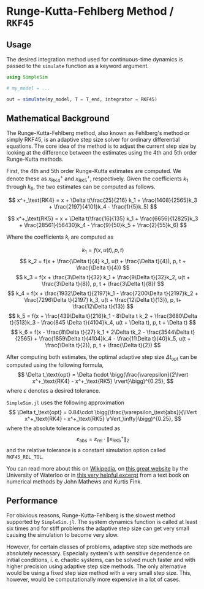 # Runge-Kutta-Fehlberg Method / `RKF45`

## Usage

The desired integration method used for continuous-time dynamics is passed to the `simulate` function as a keyword argument.

```julia
using SimpleSim

# my_model = ...

out = simulate(my_model, T = T_end, integrator = RKF45)
```

## Mathematical Background

The Runge-Kutta-Fehlberg method, also known as Fehlberg's method or simply RKF45, is an adaptive step size solver for ordinary differential equations.
The core idea of the method is to adjust the current step size by looking at the difference between the estimates using the 4th and 5th order Runge-Kutta methods.

First, the 4th and 5th order Runge-Kutta estimates are computed. We denote these as $x^+_\text{RK4}$ and $x^+_\text{RK5}$, respectively. Given the coefficients $k_1$ through $k_6$, the two estimates can be computed as follows.

$$
x^+_\text{RK4} = x + \Delta t(\frac{25}{216} k_1 + \frac{1408}{2565}k_3 + \frac{2197}{4101}k_4 - \frac{1}{5}k_5)
$$

$$
x^+_\text{RK5} = x + \Delta t(\frac{16}{135} k_1 + \frac{6656}{12825}k_3 + \frac{28561}{56430}k_4 - \frac{9}{50}k_5 + \frac{2}{55}k_6)
$$

Where the coefficients $k_i$ are computed as

$$
k_1 = f(x, u(t), p, t)
$$
$$
k_2 = f(x + \frac{\Delta t}{4} k_1, u(t + \frac{\Delta t}{4}), p, t + \frac{\Delta t}{4})
$$
$$
k_3 = f(x + \frac{3\Delta t}{32} k_1 + \frac{9\Delta t}{32}k_2, u(t + \frac{3\Delta t}{8}), p, t + \frac{3\Delta t}{8})
$$
$$
k_4 = f(x + \frac{1932\Delta t}{2197}k_1 - \frac{7200\Delta t}{2197}k_2 + \frac{7296\Delta t}{2197} k_3, u(t + \frac{12\Delta t}{13}), p, t+ \frac{12\Delta t}{13})
$$
$$
k_5 = f(x + \frac{439\Delta t}{216}k_1 - 8\Delta t k_2 + \frac{3680\Delta t}{513}k_3 - \frac{845 \Delta t}{4104}k_4, u(t + \Delta t), p, t + \Delta t)
$$
$$
k_6 = f(x - \frac{8\Delta t}{27} k_1 + 2\Delta tk_2 - \frac{3544\Delta t}{2565} + \frac{1859\Delta t}{4104}k_4 - \frac{11\Delta t}{40}k_5, u(t + \frac{\Delta t}{2}), p, t + \frac{\Delta t}{2})
$$

After computing both estimates, the optimal adaptive step size $\Delta t_\text{opt}$ can be computed using the following formula,
$$
\Delta t_\text{opt} = \Delta t\cdot \bigg(\frac{\varepsilon}{2\lvert x^+_\text{RK4} - x^+_\text{RK5} \rvert}\bigg)^{0.25},
$$
where $\varepsilon$ denotes a desired tolerance.

`SimpleSim.jl` uses the following approximation
$$
\Delta t_\text{opt} = 0.84\cdot \bigg(\frac{\varepsilon_\text{abs}}{\lVert x^+_\text{RK4} - x^+_\text{RK5} \rVert_\infty}\bigg)^{0.25},
$$
where the absolute tolerance is computed as
$$
\varepsilon_\text{abs} = \varepsilon_\text{rel}\cdot \lVert x^+_\text{RK5}\rVert_2
$$
and the relative tolerance is a constant simulation option called `RKF45_REL_TOL`.

You can read more about this on [Wikipedia](https://en.wikipedia.org/wiki/Runge–Kutta–Fehlberg_method), on [this great website](https://ece.uwaterloo.ca/~dwharder/NumericalAnalysis/14IVPs/rkf45/complete.html) by the University of Waterloo or in [this very helpful excerpt](https://maths.cnam.fr/IMG/pdf/RungeKuttaFehlbergProof.pdf) from a text book on numerical methods by John Mathews and Kurtis Fink.

## Performance

For obivious reasons, Runge-Kutta-Fehlberg is the slowest method supported by `SimpleSim.jl`.
The system dynamics function is called at least six times and for stiff problems the adaptive step size can get very small causing the simulation to become very slow.

However, for certain classes of problems, adaptive step size methods are absolutely necessary. Especially system's with sensitive dependence on initial conditions, i. e. chaotic systems, can be solved much faster and with higher precision using adaptive step size methods. The only alternative would be using a fixed step size method with a very small step size. This, however, would be computationally more expensive in a lot of cases.

